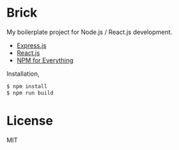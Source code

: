 # Brick

My boilerplate project for Node.js / React.js development.

* [Express.js](http://expressjs.com/)
* [React.js](https://facebook.github.io/react/)
* [NPM for Everything](http://beletsky.net/2015/04/npm-for-everything.html)

Installation,

```bash
$ npm install
$ npm run build
```

# License

MIT
